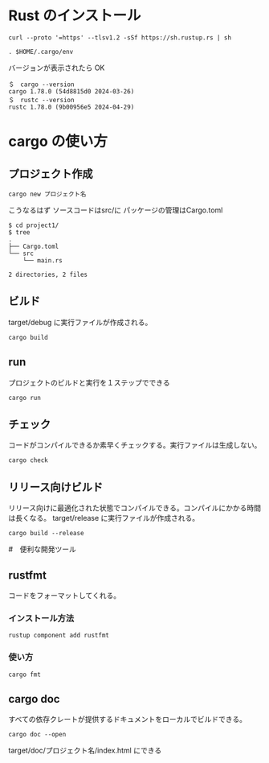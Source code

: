 # Rust のインストール

```
curl --proto '=https' --tlsv1.2 -sSf https://sh.rustup.rs | sh
```

```
. $HOME/.cargo/env
```

バージョンが表示されたら OK

```
＄　cargo --version
cargo 1.78.0 (54d8815d0 2024-03-26)
＄　rustc --version
rustc 1.78.0 (9b00956e5 2024-04-29)
```

# cargo の使い方

## プロジェクト作成

```
cargo new プロジェクト名
```

こうなるはず
ソースコードはsrc/に
パッケージの管理はCargo.toml

```
$ cd project1/
$ tree
.
├── Cargo.toml
└── src
    └── main.rs

2 directories, 2 files
```

## ビルド

target/debug に実行ファイルが作成される。

```
cargo build
```

## run

プロジェクトのビルドと実行を１ステップでできる

```
cargo run
```

## チェック

コードがコンパイルできるか素早くチェックする。実行ファイルは生成しない。

```
cargo check
```

## リリース向けビルド

リリース向けに最適化された状態でコンパイルできる。コンパイルにかかる時間は長くなる。
target/release に実行ファイルが作成される。

```
cargo build --release
```

#　便利な開発ツール

## rustfmt

コードをフォーマットしてくれる。

### インストール方法

```
rustup component add rustfmt
```

### 使い方

```
cargo fmt
```

## cargo doc

すべての依存クレートが提供するドキュメントをローカルでビルドできる。

```
cargo doc --open
```

target/doc/プロジェクト名/index.html にできる
